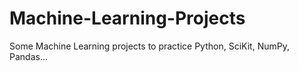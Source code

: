 # Machine-Learning-Projects
Some Machine Learning projects to practice Python, SciKit, NumPy, Pandas...
